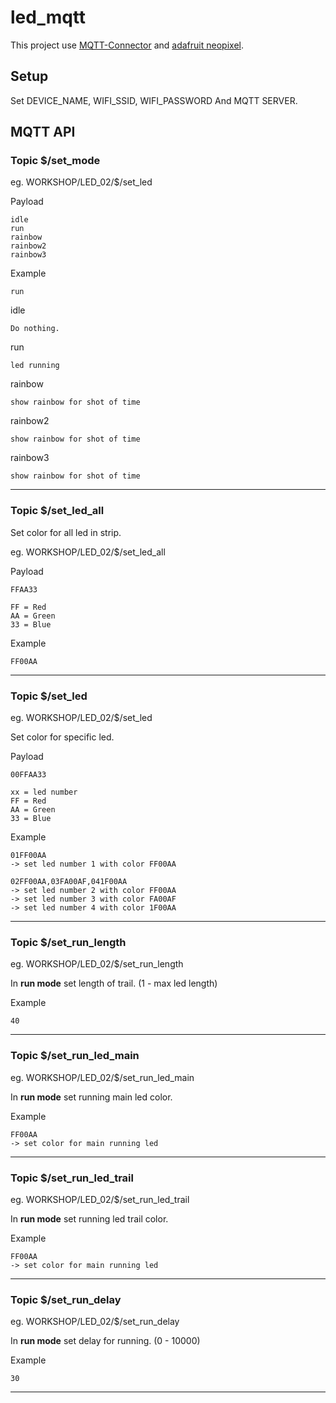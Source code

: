 # led_mqtt

This project use [MQTT-Connector](https://github.com/cmmakerclub/MQTT-Connector) and [adafruit neopixel](https://learn.adafruit.com/adafruit-neopixel-uberguide/arduino-library-installation).


## Setup


Set DEVICE\_NAME, WIFI\_SSID, WIFI\_PASSWORD And MQTT SERVER.


## MQTT API

### Topic $/set_mode

eg. WORKSHOP/LED_02/$/set\_led

Payload

	idle
	run
	rainbow
	rainbow2
	rainbow3

Example

	run
	
	
idle

	Do nothing.
		
run

	led running
	
rainbow
	
	show rainbow for shot of time
	
rainbow2
	
	show rainbow for shot of time	
	
rainbow3
	
	show rainbow for shot of time	

---

### Topic $/set_led\_all

Set color for all led in strip.

eg. WORKSHOP/LED_02/$/set\_led\_all

Payload

	FFAA33
	
	FF = Red
	AA = Green
	33 = Blue

Example

	FF00AA

---

### Topic $/set_led

eg. WORKSHOP/LED_02/$/set\_led

Set color for specific led.

Payload

	00FFAA33
	
	xx = led number
	FF = Red
	AA = Green
	33 = Blue

Example

	01FF00AA
	-> set led number 1 with color FF00AA
	
	02FF00AA,03FA00AF,041F00AA
	-> set led number 2 with color FF00AA
	-> set led number 3 with color FA00AF
	-> set led number 4 with color 1F00AA

---

### Topic $/set\_run\_length

eg. WORKSHOP/LED_02/$/set\_run\_length


In **run mode** set length of trail. (1 - max led length)
	
Example	
	
	40

---

### Topic $/set\_run\_led\_main

eg. WORKSHOP/LED_02/$/set\_run\_led\_main


In **run mode** set running main led color.

Example

	FF00AA
	-> set color for main running led

---

### Topic $/set\_run\_led\_trail

eg. WORKSHOP/LED_02/$/set\_run\_led\_trail


In **run mode** set running led trail color.

Example

	FF00AA
	-> set color for main running led

---

### Topic $/set\_run\_delay

eg. WORKSHOP/LED_02/$/set\_run\_delay


In **run mode** set delay for running. (0 - 10000)

Example

	30

---
